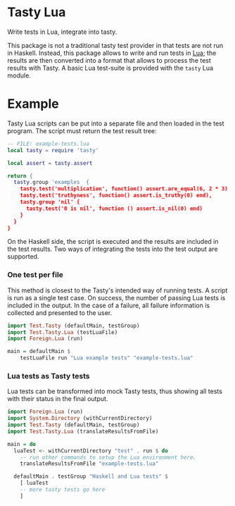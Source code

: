 Tasty Lua
=========

Write tests in Lua, integrate into tasty.

This package is not a traditional tasty test provider in that
tests are not run in Haskell. Instead, this package allows to
write and run tests in [Lua]; the results are then converted into
a format that allows to process the test results with Tasty. A
basic Lua test-suite is provided with the `tasty` Lua module.

Example
=======

Tasty Lua scripts can be put into a separate file and then
loaded in the test program. The script must return the test
result tree:

``` lua
-- FILE: example-tests.lua
local tasty = require 'tasty'

local assert = tasty.assert

return {
  tasty.group 'examples  {
    tasty.test('multiplication', function() assert.are_equal(6, 2 * 3) end),
    tasty.test('truthyness', function() assert.is_truthy(0) end),
    tasty.group 'nil' {
      tasty.test('0 is nil', function () assert.is_nil(0) end)
    }
  }
}
```

On the Haskell side, the script is executed and the results are
included in the test results. Two ways of integrating the tests
into the test output are supported.

### One test per file

This method is closest to the Tasty's intended way of running
tests. A script is run as a single test case. On success, the
number of passing Lua tests is included in the output. In the
case of a failure, all failure information is collected and
presented to the user.

``` haskell
import Test.Tasty (defaultMain, testGroup)
import Test.Tasty.Lua (testLuaFile)
import Foreign.Lua (run)

main = defaultMain $
    testLuaFile run "Lua example tests" "example-tests.lua"
```

### Lua tests as Tasty tests

Lua tests can be transformed into mock Tasty tests, thus showing
all tests with their status in the final output.

``` haskell
import Foreign.Lua (run)
import System.Directory (withCurrentDirectory)
import Test.Tasty (defaultMain, testGroup)
import Test.Tasty.Lua (translateResultsFromFile)

main = do
  luaTest <- withCurrentDirectory "test" . run $ do
    -- run other commands to setup the Lua environment here.
    translateResultsFromFile "example-tests.lua"

  defaultMain . testGroup "Haskell and Lua tests" $
    [ luaTest
    -- more tasty tests go here
    ]
```


[Lua]: https://lua.org/
